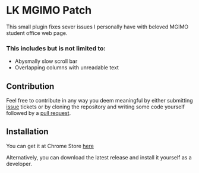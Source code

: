 # LK MGIMO Patch

This small plugin fixes sever issues I personally have with beloved MGIMO student office web page.

### This includes but is not limited to:

* Abysmally slow scroll bar
* Overlapping columns with unreadable text

## Contribution

Feel free to contribute in any way you deem meaningful by either submitting
[issue](https://github.com/SugarF0x/lk-mgimo-patch/issues) tickets or by cloning the repository and
writing some code yourself followed by a [pull request](https://github.com/SugarF0x/raider/pulls).

## Installation

You can get it at Chrome Store [here](https://chrome.google.com/webstore/detail/hh-no-target/gajjolglmgfimniggohnmdlnennjabjj/related?hl=en&authuser=1)

Alternatively, you can download the latest release and install it yourself as a developer.
